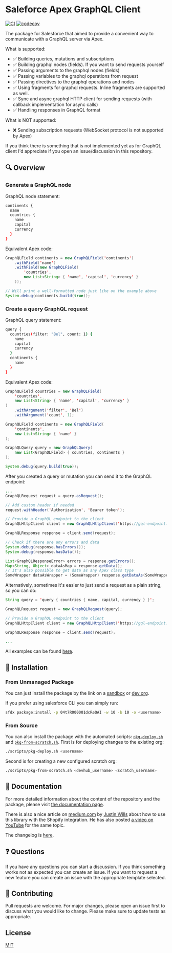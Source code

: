 # Saleforce Apex GraphQL Client

[![CI](https://github.com/IlyaMatsuev/Apex-GraphQL-Client/actions/workflows/scratch-test.yml/badge.svg?branch=main)](https://github.com/IlyaMatsuev/Apex-GraphQL-Client/actions/workflows/scratch-test.yml)
[![codecov](https://codecov.io/gh/IlyaMatsuev/Apex-GraphQL-Client/branch/main/graph/badge.svg?token=ZOSPAKZTGC)](https://codecov.io/gh/IlyaMatsuev/Apex-GraphQL-Client)

The package for Salesforce that aimed to provide a convenient way to communicate with a GraphQL server via Apex.

What is supported:

-   ✅ Building queries, mutations and subscriptions
-   ✅ Building graphql nodes (fields). If you want to send requests yourself
-   ✅ Passing arguments to the graphql nodes (fields)
-   ✅ Passing variables to the graphql operations from request
-   ✅ Passing directives to the graphql operations and nodes
-   ✅ Using fragments for graphql requests. Inline fragments are supported as well.
-   ✅ Sync and async graphql HTTP client for sending requests (with callback implementation for async calls)
-   ✅ Handling responses in GraphQL format

What is NOT supported:

-   ❌ Sending subscription requests (WebSocket protocol is not supported by Apex)

If you think there is something that is not implemented yet as for GraphQL client I'd appreciate if you open an issue/discussion in this repository.

## 🔍 Overview

### Generate a GraphQL node

GraphQL node statement:

```bash
continents {
  name
  countries {
    name
    capital
    currency
  }
}
```

Equivalent Apex code:

```java
GraphQLField continents = new GraphQLField('continents')
    .withField('name')
    .withField(new GraphQLField(
        'countries',
        new List<String> { 'name', 'capital', 'currency' }
    ));

// Will print a well-formatted node just like on the example above
System.debug(continents.build(true));
```

### Create a query GraphQL request

GraphQL query statement:

```bash
query {
  countries(filter: "Bel", count: 1) {
    name
    capital
    currency
  }
  continents {
    name
  }
}
```

Equivalent Apex code:

```java
GraphQLField countries = new GraphQLField(
    'countries',
    new List<String> { 'name', 'capital', 'currency' }
)
    .withArgument('filter', 'Bel')
    .withArgument('count', 1);

GraphQLField continents = new GraphQLField(
    'continents',
    new List<String> { 'name' }
);

GraphQLQuery query = new GraphQLQuery(
    new List<GraphQLField> { countries, continents }
);

System.debug(query.build(true));
```

After you created a query or mutation you can send it to the GraphQL endpoint:

```java
...
GraphQLRequest request = query.asRequest();

// Add custom header if needed
request.withHeader('Authorization', 'Bearer token');

// Provide a GraphQL endpoint to the client
GraphQLHttpClient client = new GraphQLHttpClient('https://gql-endpoint.com/graphql');

GraphQLResponse response = client.send(request);

// Check if there are any errors and data
System.debug(response.hasErrors());
System.debug(response.hasData());

List<GraphQLResponseError> errors = response.getErrors();
Map<String, Object> dataAsMap = response.getData();
// It's also possible to get data as any Apex class type
SomeWrapper dataAsWrapper = (SomeWrapper) response.getDataAs(SomeWrapper.class);
```

Alternatively, sometimes it's easier to just send a request as a plain string, so you can do:

```java
String query = 'query { countries { name, capital, currency } }';

GraphQLRequest request = new GraphQLRequest(query);

// Provide a GraphQL endpoint to the client
GraphQLHttpClient client = new GraphQLHttpClient('https://gql-endpoint.com/graphql');

GraphQLResponse response = client.send(request);

...
```

All examples can be found [here](docs/examples/).

## 🚀 Installation

### From Unmanaged Package

You can just install the package by the link on a [sandbox](http://test.salesforce.com/packaging/installPackage.apexp?p0=04t7R000001dcReQAI) or [dev org](http://login.salesforce.com/packaging/installPackage.apexp?p0=04t7R000001dcReQAI).

If you prefer using salesforce CLI you can simply run:

```bash
sfdx package:install -p 04t7R000001dcReQAI -w 10 -b 10 -o <username>
```

### From Source

You can also install the package with the automated scripts: [`pkg-deploy.sh`](scripts/pkg-deploy.sh) and [`pkg-from-scratch.sh`](scripts/pkg-from-scratch.sh). First is for deploying changes to the existing org:

```bash
./scripts/pkg-deploy.sh <username>
```

Second is for creating a new configured scratch org:

```bash
./scripts/pkg-from-scratch.sh <devhub_username> <scratch_username>
```

## 📝 Documentation

For more detailed information about the content of the repository and the package, please visit [the documentation page](https://ilyamatsuev.github.io/Apex-GraphQL-Client/).

There is also a nice article on [medium.com](https://medium.com/@justin.wills_27437/intro-to-graphql-in-apex-salesforce-ccedb514d3c5) by [Justin Wills](https://medium.com/@justin.wills_27437) about how to use this library with the Shopify integration. He has also posted [a video on YouTube](https://www.youtube.com/watch?v=KfooQmDCGnk&t=6s) for the same topic.

The changelog is [here](https://ilyamatsuev.github.io/Apex-GraphQL-Client/#/changelog).

## ❓ Questions

If you have any questions you can start a discussion. If you think something works not as expected you can create an issue. If you want to request a new feature you can create an issue with the appropriate template selected.

## 🤝 Contributing

Pull requests are welcome. For major changes, please open an issue first to discuss what you would like to change.
Please make sure to update tests as appropriate.

## License

[MIT](LICENSE)

